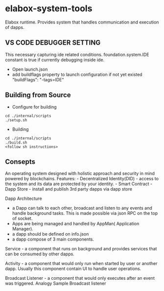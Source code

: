 # elabox-system-tools
Elabox runtime. Provides system that handles communication and execution of dapps.


## VS CODE DEBUGGER SETTING
This necessary capturing ide related conditions. foundation.system.IDE constant is true if currently debugging inside ide.
- Open launch.json
- add buildflags property to launch configuration if not yet existed "buildFlags": "-tags=IDE"

## Building from Source
- Configure for building
```
cd ./internal/scripts
./setup.sh
```

- Building
```
cd ./internal/scripts
./build.sh
<follow sh instructions>
```

## Consepts
An operating system designed with holistic approach and security in mind powered by blockchains.
Features:
    - Decentralized Identity(DID) - access to the system and its data are protected by your identity.
    - Smart Contract 
    - Dapp Store - install and publish 3rd party dapps via dapp store 

Dapp Architecture
- a Dapp can talk to each other, broadcast and listen to any events
and handle background tasks. This is made possible via json RPC on the top of socket.
- Apps are being managed and handled by AppMan( Application Manager).
- a dapp should be defined on info.json
- a dapp compose of 3 main components.

Service - a  component that runs on background and provides services that can be consumed by other dapps.

Activity - a component that would only run when started by user or another dapp. Usually this component contain UI to handle user operations. 

Broadcast Listener - a component that would only executes after an event was triggered. Analogy
Sample Broadcast listener

